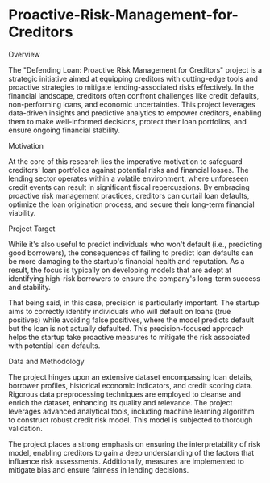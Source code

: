 # Proactive-Risk-Management-for-Creditors



Overview

The "Defending Loan: Proactive Risk Management for Creditors" project is a strategic initiative aimed at equipping creditors with cutting-edge tools and proactive strategies to mitigate lending-associated risks effectively. In the financial landscape, creditors often confront challenges like credit defaults, non-performing loans, and economic uncertainties. This project leverages data-driven insights and predictive analytics to empower creditors, enabling them to make well-informed decisions, protect their loan portfolios, and ensure ongoing financial stability.

Motivation

At the core of this research lies the imperative motivation to safeguard creditors' loan portfolios against potential risks and financial losses. The lending sector operates within a volatile environment, where unforeseen credit events can result in significant fiscal repercussions. By embracing proactive risk management practices, creditors can curtail loan defaults, optimize the loan origination process, and secure their long-term financial viability.

Project Target

While it's also useful to predict individuals who won't default (i.e., predicting good borrowers), the consequences of failing to predict loan defaults can be more damaging to the startup's financial health and reputation. As a result, the focus is typically on developing models that are adept at identifying high-risk borrowers to ensure the company's long-term success and stability.

That being said, in this case, precision is particularly important. The startup aims to correctly identify individuals who will default on loans (true positives) while avoiding false positives, where the model predicts default but the loan is not actually defaulted. This precision-focused approach helps the startup take proactive measures to mitigate the risk associated with potential loan defaults.

Data and Methodology

The project hinges upon an extensive dataset encompassing loan details, borrower profiles, historical economic indicators, and credit scoring data. Rigorous data preprocessing techniques are employed to cleanse and enrich the dataset, enhancing its quality and relevance. The project leverages advanced analytical tools, including machine learning algorithm to construct robust credit risk model. This model is subjected to thorough validation.

The project places a strong emphasis on ensuring the interpretability of risk model, enabling creditors to gain a deep understanding of the factors that influence risk assessments. Additionally, measures are implemented to mitigate bias and ensure fairness in lending decisions.
